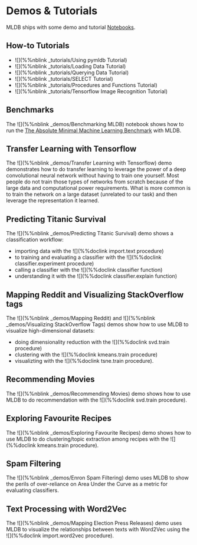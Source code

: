 # Demos & Tutorials

MLDB ships with some demo and tutorial [Notebooks](Notebooks.md).

## How-to Tutorials

* ![](%%nblink _tutorials/Using pymldb Tutorial)
* ![](%%nblink _tutorials/Loading Data Tutorial) 
* ![](%%nblink _tutorials/Querying Data Tutorial) 
* ![](%%nblink _tutorials/SELECT Tutorial) 
* ![](%%nblink _tutorials/Procedures and Functions Tutorial) 
* ![](%%nblink _tutorials/Tensorflow Image Recognition Tutorial) 

## Benchmarks

The ![](%%nblink _demos/Benchmarking MLDB) notebook shows how to run the [The Absolute Minimal Machine Learning Benchmark](https://github.com/szilard/benchm-ml/tree/master/z-other-tools) with MLDB.

## Transfer Learning with Tensorflow

The ![](%%nblink _demos/Transfer Learning with Tensorflow) demo demonstrates how to do transfer learning to leverage the power of a deep convolutional neural network without having to train one yourself. Most people do not train those types of networks from scratch because of the large data and computational power requirements. What is more common is to train the network on a large dataset (unrelated to our task) and then leverage the representation it learned.

## Predicting Titanic Survival

The ![](%%nblink _demos/Predicting Titanic Survival) demo shows a classification workflow:

* importing data with the ![](%%doclink import.text procedure)
* to training and evaluating a classifier with the ![](%%doclink classifier.experiment procedure) 
* calling a classifier with the ![](%%doclink classifier function)
* understanding it with the ![](%%doclink classifier.explain function)

## Mapping Reddit and Visualizing StackOverflow tags

The ![](%%nblink _demos/Mapping Reddit) and  ![](%%nblink _demos/Visualizing StackOverflow Tags)  demos show how to use MLDB to visualize high-dimensional datasets:

* doing dimensionality reduction with the ![](%%doclink svd.train procedure)
* clustering with the ![](%%doclink kmeans.train procedure)
* visualizting with the ![](%%doclink tsne.train procedure).

## Recommending Movies

The ![](%%nblink _demos/Recommending Movies) demo shows how to use MLDB to do recommendation with the ![](%%doclink svd.train procedure).

## Exploring Favourite Recipes

The ![](%%nblink _demos/Exploring Favourite Recipes) demo shows how to use MLDB to do clustering/topic extraction among recipes with the ![](%%doclink kmeans.train procedure).

## Spam Filtering

The ![](%%nblink _demos/Enron Spam Filtering) demo uses MLDB to show the perils of over-reliance on Area Under the Curve as a metric for evaluating classifiers.

## Text Processing with Word2Vec

The ![](%%nblink _demos/Mapping Election Press Releases) demo uses MLDB to visualize the relationships between texts with Word2Vec using the ![](%%doclink import.word2vec procedure).


